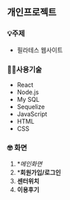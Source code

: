 ## 개인프로젝트

### 💡주제

- 필라테스 웹사이트

### 🤹🏻사용기술

- React
- Node.js
- My SQL
- Sequelize
- JavaScript
- HTML
- CSS

### 🤓 화면

1. **메인화면*
2. ***회원가입/로그인**
3. **센터위치**
4. **이용후기**
